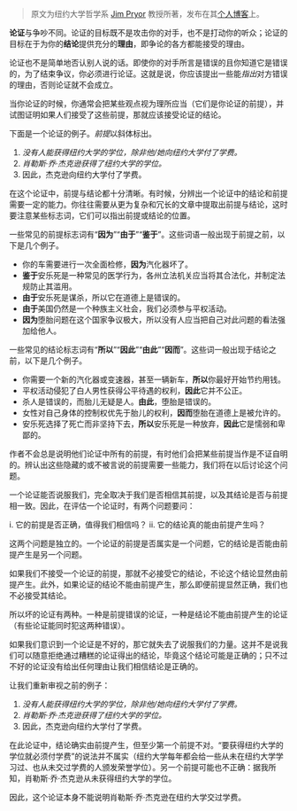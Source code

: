 > 原文为纽约大学哲学系 [Jim Pryor](http://www.jimpryor.net/) 教授所著，发布在其[个人博客](http://www.jimpryor.net/teaching/vocab/argument.html)上。

**论证**与争吵不同。论证的目标既不是攻击你的对手，也不是打动你的听众；论证的目标在于为你的**结论**提供充分的**理由**，即争论的各方都能接受的理由。

论证也不是简单地否认别人说的话。即使你的对手所言是错误的且你知道它是错误的，为了结束争议，你必须进行论证。这就是说，你应该提出一些能*指出*对方错误的理由，否则论证就不会成立。

当你论证的时候，你通常会把某些观点视为理所应当（它们是你论证的前提），并试图证明如果人们接受了这些前提，那就应该接受论证的结论。

下面是一个论证的例子。*前提*以斜体标出。

1. *没有人能获得纽约大学的学位，除非他/她向纽约大学付了学费。*
2. *肖勒斯·乔·杰克逊获得了纽约大学的学位。*
3. 因此，杰克逊向纽约大学付了学费。

在这个论证中，前提与结论都十分清晰。有时候，分辨出一个论证中的结论和前提需要一定的能力。你往往需要从更为复杂和冗长的文章中提取出前提与结论，这时要注意某些标志词，它们可以指出前提或结论的位置。

一些常见的前提标志词有“**因为**”“**由于**”“**鉴于**”。这些词语一般出现于前提之前，以下是几个例子。

- 你的车需要进行一次全面检修，**因为**汽化器坏了。
- **鉴于**安乐死是一种常见的医学行为，各州立法机关应当将其合法化，并制定法规防止其滥用。
- **由于**安乐死是谋杀，所以它在道德上是错误的。
- **由于**美国仍然是一个种族主义社会，我们必须参与平权活动。
- **因为**堕胎问题在这个国家争议极大，所以没有人应当把自己对此问题的看法强加给他人。

一些常见的结论标志词有“**所以**”“**因此**”“**由此**”“**因而**”。这些词一般出现于结论之前，以下是几个例子。

- 你需要一个新的汽化器或变速器，甚至一辆新车，**所以**你最好开始节约用钱。
- 平权活动侵犯了白人男性获得公平待遇的权利，**因此**它并不公正。
- 杀人是错误的，而胎儿无疑是人。**由此**，堕胎是错误的。
- 女性对自己身体的控制权优先于胎儿的权利，**因而**堕胎在道德上是被允许的。
- 安乐死选择了死亡而非坚持下去，**所以**安乐死是一种放弃，**因此**它是懦弱和卑鄙的。

作者不会总是说明他们论证中所有的前提，有时他们会把某些前提当作是不证自明的。辨认出这些隐藏的或不被言说的前提需要一些能力，我们将在以后讨论这个问题。

一个论证能否说服我们，完全取决于我们是否相信其前提，以及其结论是否与前提相一致。因此，在评估一个论证时，有两个问题要问：

i. 它的前提是否正确，值得我们相信吗？
ii. 它的结论真的能由前提产生吗？

这两个问题是独立的。一个论证的前提是否属实是一个问题，它的结论是否能由前提产生是另一个问题。

如果我们不接受一个论证的前提，那就不必接受它的结论，不论这个结论显然由前提产生。此外，如果论证的结论不能由前提产生，那么即便前提显然正确，我们也不必接受其结论。

所以坏的论证有两种。一种是前提错误的论证，一种是结论不能由前提产生的论证（有些论证能同时犯这两种错误）。

如果我们意识到一个论证是不好的，那它就失去了说服我们的力量。这并不是说我们可以随意拒绝通过糟糕的论证得出的结论，毕竟这个结论可能是正确的；只不过不好的论证没有给出任何理由让我们相信结论是正确的。

让我们重新审视之前的例子：

1. *没有人能获得纽约大学的学位，除非他/她向纽约大学付了学费。*
2. *肖勒斯·乔·杰克逊获得了纽约大学的学位。*
3. 因此，杰克逊向纽约大学付了学费。

在此论证中，结论确实由前提产生，但至少第一个前提不对。“要获得纽约大学的学位就必须付学费”的说法并不属实（纽约大学每年都会给一些从未在纽约大学学习过、也从未交过学费的人颁发荣誉学位）。另一个前提可能也不正确：据我所知，肖勒斯·乔·杰克逊从未获得纽约大学的学位。

因此，这个论证本身不能说明肖勒斯·乔·杰克逊在纽约大学交过学费。